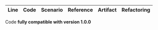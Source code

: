 | Line | Code | Scenario | Reference | Artifact | Refactoring | 
| :--: | :--- | :------- | :-------: | :------- | :---------- | 

Code **fully compatible with version 1.0.0**